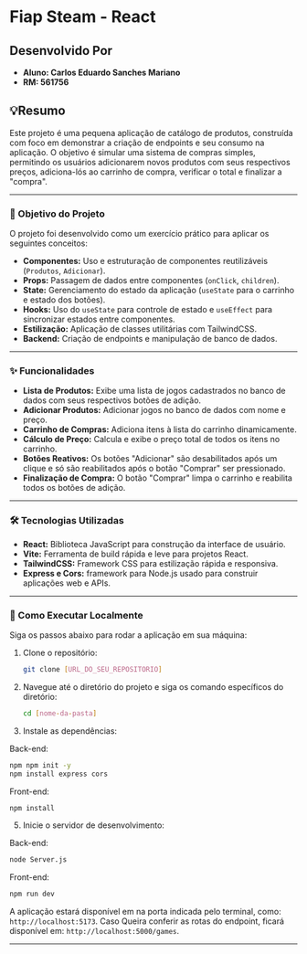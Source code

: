# Fiap Steam - React

## Desenvolvido Por 
* **Aluno: Carlos Eduardo Sanches Mariano**
* **RM: 561756**

## 💡Resumo
Este projeto é uma pequena aplicação de catálogo de produtos, construída com foco em demonstrar a criação de endpoints e seu consumo na aplicação. O objetivo é simular uma sistema de compras simples, permitindo os usuários adicionarem novos produtos com seus respectivos preços, adiciona-lós ao carrinho de compra, verificar o total e finalizar a "compra".

---

### 🎯 Objetivo do Projeto

O projeto foi desenvolvido como um exercício prático para aplicar os seguintes conceitos:

* **Componentes:** Uso e estruturação de componentes reutilizáveis (`Produtos`, `Adicionar`).
* **Props:** Passagem de dados entre componentes (`onClick`, `children`).
* **State:** Gerenciamento do estado da aplicação (`useState` para o carrinho e estado dos botões).
* **Hooks:** Uso do `useState` para controle de estado e `useEffect` para sincronizar estados entre componentes.
* **Estilização:** Aplicação de classes utilitárias com TailwindCSS.
* **Backend:** Criação de endpoints e manipulação de banco de dados.

---

### ✨ Funcionalidades

* **Lista de Produtos:** Exibe uma lista de jogos cadastrados no banco de dados com seus respectivos botões de adição.
* **Adicionar Produtos:** Adicionar jogos no banco de dados com nome e preço.
* **Carrinho de Compras:** Adiciona itens à lista do carrinho dinamicamente.
* **Cálculo de Preço:** Calcula e exibe o preço total de todos os itens no carrinho.
* **Botões Reativos:** Os botões "Adicionar" são desabilitados após um clique e só são reabilitados após o botão "Comprar" ser pressionado.
* **Finalização de Compra:** O botão "Comprar" limpa o carrinho e reabilita todos os botões de adição.

---

### 🛠️ Tecnologias Utilizadas

* **React:** Biblioteca JavaScript para construção da interface de usuário.
* **Vite:** Ferramenta de build rápida e leve para projetos React.
* **TailwindCSS:** Framework CSS para estilização rápida e responsiva.
* **Express e Cors:** framework para Node.js usado para construir aplicações web e APIs.

---

### 🚀 Como Executar Localmente

Siga os passos abaixo para rodar a aplicação em sua máquina:

1.  Clone o repositório:
    ```bash
    git clone [URL_DO_SEU_REPOSITORIO]
    ```

2.  Navegue até o diretório do projeto e siga os comando específicos do diretório:
    ```bash
    cd [nome-da-pasta]
    ```

3.  Instale as dependências:
   
Back-end:
```bash
npm npm init -y 
npm install express cors
```
Front-end:
```bash
npm install
```

5.  Inicie o servidor de desenvolvimento:
   
Back-end:
```bash
node Server.js
```
Front-end:
```bash
npm run dev
```

A aplicação estará disponível em na porta indicada pelo terminal, como: `http://localhost:5173`.
Caso Queira conferir as rotas do endpoint, ficará disponível em:  `http://localhost:5000/games`.

--- 
